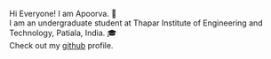 Hi Everyone!
I am Apoorva. :man:  
I am an undergraduate student at Thapar Institute of Engineering and Technology, Patiala, India. :mortar_board:  
Check out my [github](https://github.com/apoorva0410) profile.
